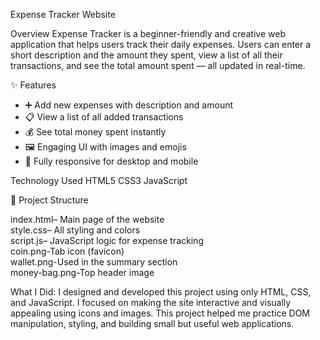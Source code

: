 Expense Tracker Website

 Overview
Expense Tracker is a beginner-friendly and creative web application that helps users track their daily expenses.
Users can enter a short description and the amount they spent, view a list of all their transactions, and see the total amount spent — all updated in real-time.


 ✨ Features
- ➕ Add new expenses with description and amount
- 📋 View a list of all added transactions
- 💰 See total money spent instantly
- 🖼️ Engaging UI with images and emojis
- 📱 Fully responsive for desktop and mobile



Technology  Used
HTML5
CSS3
JavaScript


📂 Project Structure

  index.html– Main page of the website  
  style.css– All styling and colors  
  script.js– JavaScript logic for expense tracking  
  coin.png-Tab icon (favicon)  
  wallet.png-Used in the summary section  
  money-bag.png-Top header image


What I Did:
I designed and developed this project using only HTML, CSS, and JavaScript.
I focused on making the site interactive and visually appealing using icons and images. 
This project helped me practice DOM manipulation, styling, and building small but useful web applications.

